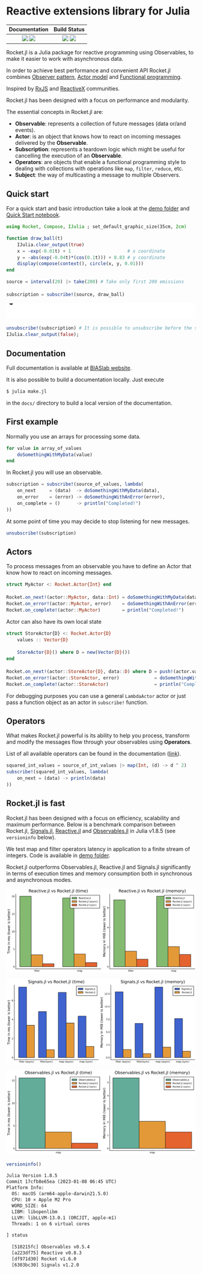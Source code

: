# Reactive extensions library for Julia

| **Documentation**                                                               | **Build Status**                                                                                |
|:-------------------------------------------------------------------------------:|:-----------------------------------------------------------------------------------------------:|
| [![][docs-stable-img]][docs-stable-url] [![][docs-dev-img]][docs-dev-url] | [![][ci-img]][ci-url] [![][codecov-img]][codecov-url] |

[docs-dev-img]: https://img.shields.io/badge/docs-dev-blue.svg
[docs-dev-url]: https://biaslab.github.io/Rocket.jl/dev

[docs-stable-img]: https://img.shields.io/badge/docs-stable-blue.svg
[docs-stable-url]: https://biaslab.github.io/Rocket.jl/stable

[ci-img]: https://github.com/biaslab/Rocket.jl/actions/workflows/ci.yml/badge.svg?branch=master
[ci-url]: https://github.com/biaslab/Rocket.jl/actions

[codecov-img]: https://codecov.io/gh/biaslab/Rocket.jl/branch/master/graph/badge.svg
[codecov-url]: https://codecov.io/gh/biaslab/Rocket.jl?branch=master

Rocket.jl is a Julia package for reactive programming using Observables, to make it easier to work with asynchronous data.

In order to achieve best performance and convenient API Rocket.jl combines [Observer pattern](https://en.wikipedia.org/wiki/Observer_pattern), [Actor model](https://en.wikipedia.org/wiki/Actor_model) and [Functional programming](https://en.wikipedia.org/wiki/Functional_programming).

Inspired by [RxJS](https://github.com/ReactiveX/rxjs) and [ReactiveX](https://github.com/ReactiveX) communities.

Rocket.jl has been designed with a focus on performance and modularity.

The essential concepts in Rocket.jl are:

- __Observable__: represents a collection of future messages (data or/and events).
- __Actor__: is an object that knows how to react on incoming messages delivered by the __Observable__.
- __Subscription__: represents a teardown logic which might be useful for cancelling the execution of an __Observable__.
- __Operators__: are objects that enable a functional programming style to dealing with collections with operations like `map`, `filter`, `reduce`, etc.
- __Subject__: the way of multicasting a message to multiple Observers.

## Quick start

For a quick start and basic introduction take a look at the [demo folder](https://github.com/biaslab/Rocket.jl/tree/master/demo) and [Quick Start notebook](https://github.com/biaslab/Rocket.jl/blob/master/demo/00_quick_start.ipynb).

```Julia
using Rocket, Compose, IJulia ; set_default_graphic_size(35cm, 2cm)
```

```Julia
function draw_ball(t)
    IJulia.clear_output(true)
    x = -exp(-0.01t) + 1                     # x coordinate
    y = -abs(exp(-0.04t)*(cos(0.1t))) + 0.83 # y coordinate
    display(compose(context(), circle(x, y, 0.01)))
end
```

```Julia
source = interval(20) |> take(200) # Take only first 200 emissions

subscription = subscribe!(source, draw_ball)
```

![Alt Text](demo/pics/bouncing-ball.gif)

```Julia
unsubscribe!(subscription) # It is possible to unsubscribe before the stream ends    
IJulia.clear_output(false);
```


## Documentation

Full documentation is available at [BIASlab website](https://biaslab.github.io/Rocket.jl/stable).

It is also possible to build a documentation locally. Just execute

```bash
$ julia make.jl
```

in the `docs/` directory to build a local version of the documentation.

## First example

Normally you use an arrays for processing some data.

```Julia
for value in array_of_values
    doSomethingWithMyData(value)
end
```

In Rocket.jl you will use an observable.

```Julia
subscription = subscribe!(source_of_values, lambda(
    on_next     = (data)  -> doSomethingWithMyData(data),
    on_error    = (error) -> doSomethingWithAnError(error),
    on_complete = ()      -> println("Completed!")
))
```

At some point of time you may decide to stop listening for new messages.

```Julia
unsubscribe!(subscription)
```

## Actors

To process messages from an observable you have to define an Actor that know how to react on incoming messages.

```Julia
struct MyActor <: Rocket.Actor{Int} end

Rocket.on_next!(actor::MyActor, data::Int) = doSomethingWithMyData(data)
Rocket.on_error!(actor::MyActor, error)    = doSomethingWithAnError(error)
Rocket.on_complete!(actor::MyActor)        = println("Completed!")
```

Actor can also have its own local state

```Julia
struct StoreActor{D} <: Rocket.Actor{D}
    values :: Vector{D}

    StoreActor{D}() where D = new(Vector{D}())
end

Rocket.on_next!(actor::StoreActor{D}, data::D) where D = push!(actor.values, data)
Rocket.on_error!(actor::StoreActor, error)             = doSomethingWithAnError(error)
Rocket.on_complete!(actor::StoreActor)                 = println("Completed: $(actor.values)")
```

For debugging purposes you can use a general `LambdaActor` actor or just pass a function object as an actor in `subscribe!` function.

## Operators

What makes Rocket.jl powerful is its ability to help you process, transform and modify the messages flow through your observables using __Operators__.

List of all available operators can be found in the documentation ([link](https://biaslab.github.io/Rocket.jl/stable/operators/all/)).

```Julia
squared_int_values = source_of_int_values |> map(Int, (d) -> d ^ 2)
subscribe!(squared_int_values, lambda(
    on_next = (data) -> println(data)
))
```

## Rocket.jl is fast

Rocket.jl has been designed with a focus on efficiency, scalability and maximum performance. Below is a benchmark comparison between Rocket.jl, [Signals.jl](https://github.com/TsurHerman/Signals.jl), [Reactive.jl](https://github.com/JuliaGizmos/Reactive.jl) and [Observables.jl](https://github.com/JuliaGizmos/Observables.jl) in Julia v1.8.5 (see `versioninfo` below). 

We test map and filter operators latency in application to a finite stream of integers. Code is available in [demo folder](https://github.com/biaslab/Rocket.jl/tree/master/demo).

Rocket.jl outperforms Observables.jl, Reactive.jl and Signals.jl significantly in terms of execution times and memory consumption both in synchronous and asynchronous modes. 

![Rocket.jl vs Reactive.jl](demo/pics/reactive-rocket.svg?raw=true&sanitize=true "Rocket.jl vs Reactive.jl")

![Rocket.jl vs Signals.jl](demo/pics/signals-rocket.svg?raw=true&sanitize=true "Rocket.jl vs Signals.jl")

![Rocket.jl vs Observables.jl](demo/pics/observables-rocket.svg?raw=true&sanitize=true "Rocket.jl vs Observables.jl")

```julia
versioninfo()
```

```
Julia Version 1.8.5
Commit 17cfb8e65ea (2023-01-08 06:45 UTC)
Platform Info:
  OS: macOS (arm64-apple-darwin21.5.0)
  CPU: 10 × Apple M2 Pro
  WORD_SIZE: 64
  LIBM: libopenlibm
  LLVM: libLLVM-13.0.1 (ORCJIT, apple-m1)
  Threads: 1 on 6 virtual cores
```

```julia
] status
```

```
  [510215fc] Observables v0.5.4
  [a223df75] Reactive v0.8.3
  [df971d30] Rocket v1.6.0 
  [6303bc30] Signals v1.2.0
```
